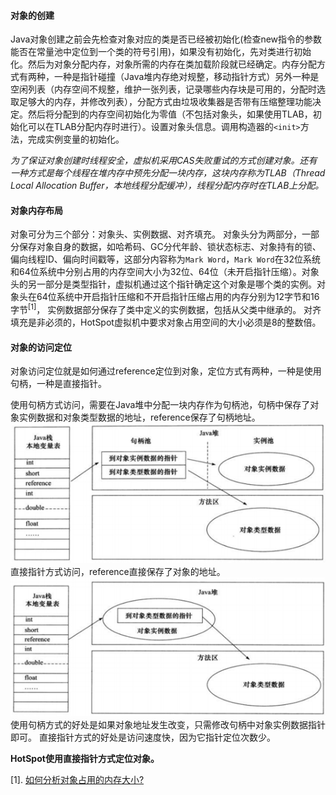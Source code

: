 #### 对象的创建
Java对象创建之前会先检查对象对应的类是否已经被初始化(检查new指令的参数能否在常量池中定位到一个类的符号引用)，如果没有初始化，先对类进行初始化。然后为对象分配内存，对象所需的内存在类加载阶段就已经确定。内存分配方式有两种，一种是指针碰撞（Java堆内存绝对规整，移动指针方式）另外一种是空闲列表（内存空间不规整，维护一张列表，记录哪些内存块是可用的，分配时选取足够大的内存，并修改列表），分配方式由垃圾收集器是否带有压缩整理功能决定。然后将分配到的内存空间初始化为零值（不包括对象头，如果使用TLAB，初始化可以在TLAB分配内存时进行）。设置对象头信息。调用构造器的```<init>```方法，完成实例变量的初始化。

*为了保证对象创建时线程安全，虚拟机采用CAS失败重试的方式创建对象。还有一种方式是每个线程在堆内存中预先分配一块内存，这块内存称为TLAB（Thread Local Allocation Buffer，本地线程分配缓冲），线程分配内存时在TLAB上分配。*

#### 对象内存布局
对象可分为三个部分：对象头、实例数据、对齐填充。
对象头分为两部分，一部分保存对象自身的数据，如哈希码、GC分代年龄、锁状态标志、对象持有的锁、偏向线程ID、偏向时间戳等，这部分内容称为```Mark Word```，```Mark Word```在32位系统和64位系统中分别占用的内存空间大小为32位、64位（未开启指针压缩）。对象头的另一部分是类型指针，虚拟机通过这个指针确定这个对象是哪个类的实例。对象头在64位系统中开启指针压缩和不开启指针压缩占用的内存分别为12字节和16字节<sup>[1]</sup>，
实例数据部分保存了类中定义的实例数据，包括从父类中继承的。
对齐填充是非必须的，HotSpot虚拟机中要求对象占用空间的大小必须是8的整数倍。

#### 对象的访问定位
对象访问定位就是如何通过reference定位到对象，定位方式有两种，一种是使用句柄，一种是直接指针。

使用句柄方式访问，需要在Java堆中分配一块内存作为句柄池，句柄中保存了对象实例数据和对象类型数据的地址，reference保存了句柄地址。  
![use handle]  
直接指针方式访问，reference直接保存了对象的地址。  
![direct pointer]  
使用句柄方式的好处是如果对象地址发生改变，只需修改句柄中对象实例数据指针即可。
直接指针方式的好处是访问速度快，因为它指针定位次数少。

**HotSpot使用直接指针方式定位对象。**

[1]. [如何分析对象占用的内存大小?](https://segmentfault.com/a/1190000006933272)

[use handle]: <../../_assets/use-handle.png>
[direct pointer]: <../../_assets/direct-pointer.png>
